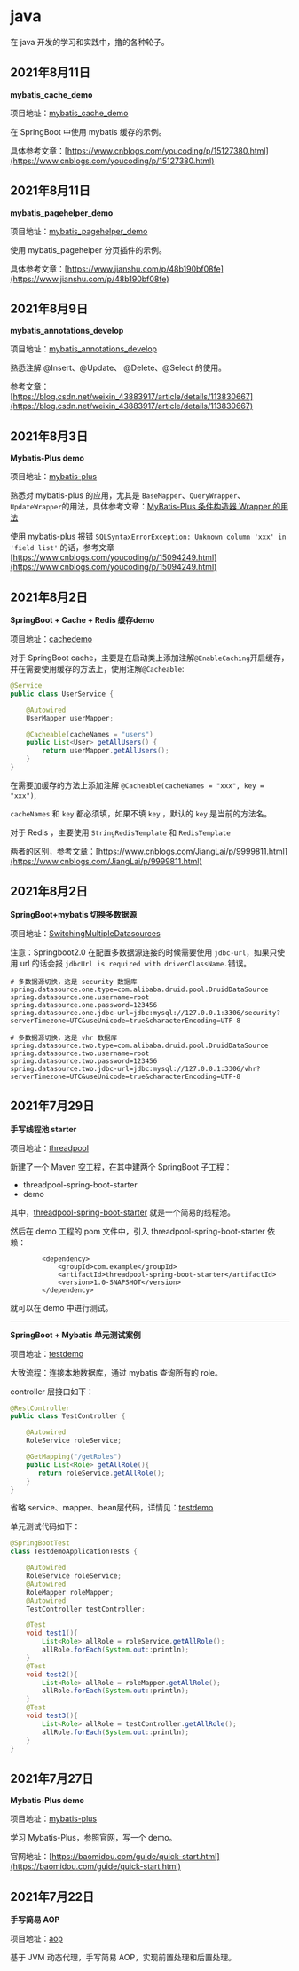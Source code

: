# java
在 java 开发的学习和实践中，撸的各种轮子。

## 2021年8月11日

**mybatis_cache_demo**

项目地址：[mybatis_cache_demo](https://github.com/you170917/java/tree/main/mybatis_cache_demo)

在 SpringBoot 中使用 mybatis 缓存的示例。

具体参考文章：[https://www.cnblogs.com/youcoding/p/15127380.html](https://www.cnblogs.com/youcoding/p/15127380.html)

## 2021年8月11日

**mybatis_pagehelper_demo**

项目地址：[mybatis_pagehelper_demo](https://github.com/you170917/java/tree/main/mybatis_pagehelper_demo)

使用  mybatis_pagehelper 分页插件的示例。

具体参考文章：[https://www.jianshu.com/p/48b190bf08fe](https://www.jianshu.com/p/48b190bf08fe)

## 2021年8月9日

**mybatis_annotations_develop**

项目地址：[mybatis_annotations_develop](https://github.com/you170917/java/tree/main/mybatis_annotations_develop)

熟悉注解 @Insert、@Update、 @Delete、@Select 的使用。

参考文章：[https://blog.csdn.net/weixin_43883917/article/details/113830667](https://blog.csdn.net/weixin_43883917/article/details/113830667)

## 2021年8月3日

**Mybatis-Plus demo**

项目地址：[mybatis-plus](https://github.com/you170917/java/tree/main/mybatis-plus)

熟悉对 mybatis-plus 的应用，尤其是 `BaseMapper`、`QueryWrapper`、`UpdateWrapper`的用法，具体参考文章：[MyBatis-Plus 条件构造器 Wrapper 的用法](https://www.cnblogs.com/youcoding/p/15094467.html)

使用 mybatis-plus 报错 `SQLSyntaxErrorException: Unknown column 'xxx' in 'field list'` 的话，参考文章 [https://www.cnblogs.com/youcoding/p/15094249.html](https://www.cnblogs.com/youcoding/p/15094249.html)

## 2021年8月2日

**SpringBoot + Cache + Redis 缓存demo**

项目地址：[cachedemo](https://github.com/you170917/java/tree/main/cachedemo)

对于 SpringBoot cache，主要是在启动类上添加注解`@EnableCaching`开启缓存，并在需要使用缓存的方法上，使用注解`@Cacheable`:

```java
@Service
public class UserService {

    @Autowired
    UserMapper userMapper;

    @Cacheable(cacheNames = "users")
    public List<User> getAllUsers() {
        return userMapper.getAllUsers();
    }
}
```

在需要加缓存的方法上添加注解 `@Cacheable(cacheNames = "xxx", key = "xxx")`,

`cacheNames` 和 `key` 都必须填，如果不填 `key` ，默认的 `key` 是当前的方法名。

对于 Redis ，主要使用 `StringRedisTemplate` 和 `RedisTemplate`

两者的区别，参考文章：[https://www.cnblogs.com/JiangLai/p/9999811.html](https://www.cnblogs.com/JiangLai/p/9999811.html)

## 2021年8月2日

**SpringBoot+mybatis 切换多数据源**

项目地址：[SwitchingMultipleDatasources](https://github.com/you170917/java/tree/main/SwitchingMultipleDatasources)

注意：Springboot2.0 在配置多数据源连接的时候需要使用 `jdbc-url`，如果只使用 url 的话会报
`jdbcUrl is required with driverClassName.`错误。

```properties
# 多数据源切换，这是 security 数据库
spring.datasource.one.type=com.alibaba.druid.pool.DruidDataSource
spring.datasource.one.username=root
spring.datasource.one.password=123456
spring.datasource.one.jdbc-url=jdbc:mysql://127.0.0.1:3306/security?serverTimezone=UTC&useUnicode=true&characterEncoding=UTF-8

# 多数据源切换，这是 vhr 数据库
spring.datasource.two.type=com.alibaba.druid.pool.DruidDataSource
spring.datasource.two.username=root
spring.datasource.two.password=123456
spring.datasource.two.jdbc-url=jdbc:mysql://127.0.0.1:3306/vhr?serverTimezone=UTC&useUnicode=true&characterEncoding=UTF-8
```



## 2021年7月29日

**手写线程池 starter**

项目地址：[threadpool](https://github.com/you170917/java/tree/main/threadpool)

新建了一个 Maven 空工程，在其中建两个 SpringBoot 子工程：

- threadpool-spring-boot-starter
- demo

其中，[threadpool-spring-boot-starter](https://github.com/you170917/java/tree/main/threadpool/threadpool-spring-boot-starter) 就是一个简易的线程池。

然后在 demo 工程的 pom 文件中，引入 threadpool-spring-boot-starter 依赖：

```
        <dependency>
            <groupId>com.example</groupId>
            <artifactId>threadpool-spring-boot-starter</artifactId>
            <version>1.0-SNAPSHOT</version>
        </dependency>
```

就可以在 demo 中进行测试。

---

**SpringBoot + Mybatis 单元测试案例**

项目地址：[testdemo](https://github.com/you170917/java/tree/main/testdemo)

大致流程：连接本地数据库，通过 mybatis 查询所有的 role。

controller 层接口如下：

```java
@RestController
public class TestController {

    @Autowired
    RoleService roleService;

    @GetMapping("/getRoles")
    public List<Role> getAllRole(){
       return roleService.getAllRole();
    }
}
```

省略 service、mapper、bean层代码，详情见：[testdemo](https://github.com/you170917/java/tree/main/testdemo)

单元测试代码如下：

```java
@SpringBootTest
class TestdemoApplicationTests {

    @Autowired
    RoleService roleService;
    @Autowired
    RoleMapper roleMapper;
    @Autowired
    TestController testController;

    @Test
    void test1(){
        List<Role> allRole = roleService.getAllRole();
        allRole.forEach(System.out::println);
    }
    @Test
    void test2(){
        List<Role> allRole = roleMapper.getAllRole();
        allRole.forEach(System.out::println);
    }
    @Test
    void test3(){
        List<Role> allRole = testController.getAllRole();
        allRole.forEach(System.out::println);
    }
}
```

## 2021年7月27日

**Mybatis-Plus demo**

项目地址：[mybatis-plus](https://github.com/you170917/java/tree/main/mybatis-plus)

学习 Mybatis-Plus，参照官网，写一个 demo。

官网地址：[https://baomidou.com/guide/quick-start.html](https://baomidou.com/guide/quick-start.html)

## 2021年7月22日

**手写简易 AOP**

项目地址：[aop](https://github.com/you170917/java/tree/main/aop)

基于 JVM 动态代理，手写简易 AOP，实现前置处理和后置处理。
